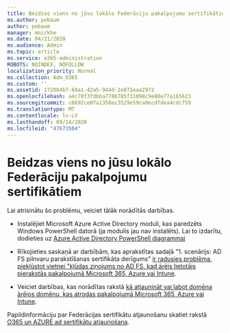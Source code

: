 ```yaml
---
title: Beidzas viens no jūsu lokālo Federāciju pakalpojumu sertifikātiem
ms.author: pebaum
author: pebaum
manager: mnirkhe
ms.date: 04/21/2020
ms.audience: Admin
ms.topic: article
ms.service: o365-administration
ROBOTS: NOINDEX, NOFOLLOW
localization_priority: Normal
ms.collection: Adm_O365
ms.custom: ''
ms.assetid: 172084b7-68a1-42a5-944d-2e871eaa2972
ms.openlocfilehash: a4c78f3fdbba7786785f31098c9e80e77a165623
ms.sourcegitcommit: c6692ce0fa1358ec3529e59ca0ecdfdea4cdc759
ms.translationtype: MT
ms.contentlocale: lv-LV
ms.lasthandoff: 09/14/2020
ms.locfileid: "47673504"
---
```

# <a name="one-of-your-on-premises-federation-service-certificates-is-expiring"></a>Beidzas viens no jūsu lokālo Federāciju pakalpojumu sertifikātiem

Lai atrisinātu šo problēmu, veiciet tālāk norādītās darbības.
  
- Instalējiet Microsoft Azure Active Directory moduli, kas paredzēts Windows PowerShell datorā (ja modulis jau nav instalēts). Lai to izdarītu, dodieties uz [Azure Active Directory PowerShell diagrammai ](https://docs.microsoft.com/powershell/azure/active-directory/install-adv2?view=azureadps-2.0)
    
- Rīkojieties saskaņā ar darbībām, kas aprakstītas sadaļā "1. scenārijs: AD FS pilnvaru parakstīšanas sertifikāta derīgums" [ir radusies problēma, piekļūstot vietnei "kļūdas ziņojums no AD FS, kad ārējs lietotājs pierakstās pakalpojumā Microsoft 365, Azure vai Intune](https://support.microsoft.com/help/2713898/there-was-a-problem-accessing-the-site-error-from-ad-fs-when-a-federat).
    
- Veiciet darbības, kas norādītas rakstā [kā atjaunināt vai labot domēna ārējos domēnu, kas atrodas pakalpojumā Microsoft 365, Azure vai Intune](https://support.microsoft.com/help/2647048/how-to-update-or-repair-the-settings-of-a-federated-domain-in-office-3).
    
Papildinformāciju par Federācijas sertifikātu atjaunošanu skatiet rakstā [O365 un AZURE ad sertifikātu atjaunošana](https://docs.microsoft.com/azure/active-directory/connect/active-directory-aadconnect-o365-certs).
  

